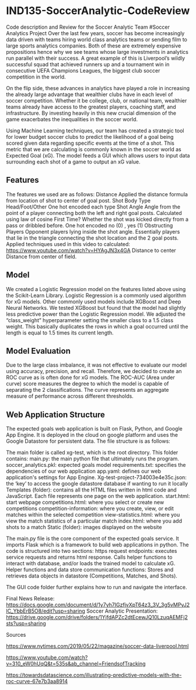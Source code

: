 # IND135-SoccerAnalytic-CodeReview
Code description and Review for the Soccer Analytic Team
#Soccer Analytics Project
Over the last few years, soccer has become increasingly data driven with teams hiring world class analytics teams or sending film to large sports analytics companies. Both of these are extremely expensive propositions hence why we see teams whose large investments in analytics run parallel with their success. A great example of this is Liverpool’s wildly successful squad that achieved runners up and a tournament win in consecutive UEFA Champions Leagues, the biggest club soccer competition in the world.
 
On the flip side, these advances in analytics have played a role in increasing the already large advantage that wealthier clubs have in each level of soccer competition. Whether it be college, club, or national team, wealthier teams already have access to the greatest players, coaching staff, and infrastructure. By investing heavily in this new crucial dimension of the game exacerbates the inequalities in the soccer world. 
 
Using Machine Learning techniques, our team has created a strategic tool for lower budget soccer clubs to predict the likelihood of a goal being scored given data regarding specific events at the time of a shot. This metric that we are calculating is commonly known in the soccer world as Expected Goal (xG). The model feeds a GUI which allows users to input data surrounding each shot of a game to output an xG value.
 
## Features
The features we used are as follows:
Distance 
Applied the distance formula from location of shot to center of goal post.
Shot Body Type
Head/Foot/Other
One hot encoded each type
Shot Angle 
Angle from the point of a player connecting both the left and right goal posts. 
Calculated using law of cosine
First Time?
Whether the shot was kicked directly from a pass or dribbled before.
One hot encoded no (0) , yes (1)
Obstructing Players
Opponent players lying inside the shot angle. Essentially players that lie in the triangle connecting the shot location and the 2 goal posts.
Applied techniques used in this video to calculated: https://www.youtube.com/watch?v=HYAgJN3x4GA
Distance to center
Distance from center of field.
 
 
## Model
We created a Logistic Regression model on the features listed above using the Scikit-Learn Library. Logistic Regression is a commonly used algorithm for xG models. Other commonly used models include XGBoost and Deep Neural Networks. We tested XGBoost but found that the model had slightly less predictive power than the Logistic Regression model. We adjusted the “class_weight” hyperparameter setting the smaller class to a 1.5 class weight. This basically duplicates the rows in which a goal occurred until the length is equal to 1.5 times its current length.
## Model Evaluation
Due to the large class imbalance, it was not effective to evaluate our model using accuracy, precision, and recall. Therefore, we decided to create an ROC curve as is often done for xG models. The ROC-AUC (Area under curve) score measures the degree to which the model is capable of separating the 2 classifications. The curve represents an aggregate measure of performance across different thresholds.
 
 
## Web Application Structure

The expected goals web application is built on Flask, Python, and Google App Engine. It is deployed in the cloud on google platform and uses the Google Datastore for persistent data. The file structure is as follows: 

The main folder is called xg-test, which is the root directory. This folder contains:
main.py: the main python file that ultimately runs the program.
soccer_analytics.pkl: expected goals model
requirements.txt: specifies the dependencies of our web application
app.yaml: defines our web application's settings for App Engine.
Xg-test-project-734003e4e35c.json: the ‘key’ to access the google datastore database if wanting to run it locally
Templates (folder): contains all the HTML files written in html code and JavaScript. Each file represents one page on the web application.
start.html: start webpage
competitions.html: where you select or create new competitions
competition-information: where you create, view, or edit matches within the selected competition
view-statistics.html: where you view the match statistics of a particular match
index.html: where you add shots to a match
Static (folder): images displayed on the website

The main.py file is the core component of the expected goals service. It imports Flask which is a framework to build web applications in python. The code is structured into two sections:
https request endpoints: 
executes service requests and returns html response. Calls helper functions to interact with database, and/or loads the trained model to calculate xG. 
Helper functions and data store communication functions: 
Stores and retrieves data objects in datastore (Competitions, Matches, and Shots). 

The GUI code folder further explains how to run and navigate the interface.

Final News Release: https://docs.google.com/document/d/1y7yh7IGzfjvXpT64z3_3V_3g5vMPyJ2lC_YbbErB5O8/edit?usp=sharing
Soccer Analytic Presentation: https://drive.google.com/drive/folders/1YjfdAPZc2dtEcewJQ10LzuqAEMFj2sts?usp=sharing
 
 
 
Sources 
 
https://www.nytimes.com/2019/05/22/magazine/soccer-data-liverpool.html
 
https://www.youtube.com/watch?v=310_eW0hUqQ&t=535s&ab_channel=FriendsofTracking
 
https://towardsdatascience.com/illustrating-predictive-models-with-the-roc-curve-67e7b3aa8914

